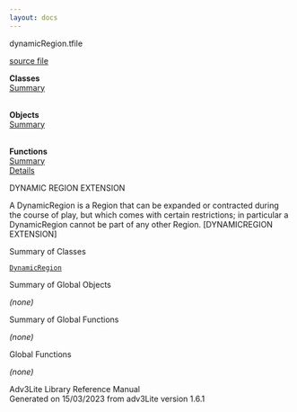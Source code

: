 ```yaml
---
layout: docs
---
```

<span class="title">dynamicRegion.t</span><span class="type">file</span>

[source file](../source/dynamicRegion.t.html)

**Classes**  
[Summary](#_ClassSummary_)  
 

**Objects**  
[Summary](#_ObjectSummary_)  
 

**Functions**  
[Summary](#_FunctionSummary_)  
[Details](#_Functions_)

<div class="fdesc">

DYNAMIC REGION EXTENSION

A DynamicRegion is a Region that can be expanded or contracted during
the course of play, but which comes with certain restrictions; in
particular a DynamicRegion cannot be part of any other Region.
\[DYNAMICREGION EXTENSION\]

</div>

<span id="_ClassSummary_"></span>

<div class="mjhd">

<span class="hdln">Summary of Classes</span>  

</div>

[`DynamicRegion`](../object/DynamicRegion.html)
<span id="_ObjectSummary_"></span>

<div class="mjhd">

<span class="hdln">Summary of Global Objects</span>  

</div>

*(none)* <span id="FunctionSummary_"></span>

<div class="mjhd">

<span class="hdln">Summary of Global Functions</span>  

</div>

*(none)* <span id="_Functions_"></span>

<div class="mjhd">

<span class="hdln">Global Functions</span>  

</div>

*(none)*

<div class="ftr">

Adv3Lite Library Reference Manual  
Generated on 15/03/2023 from adv3Lite version 1.6.1

</div>
